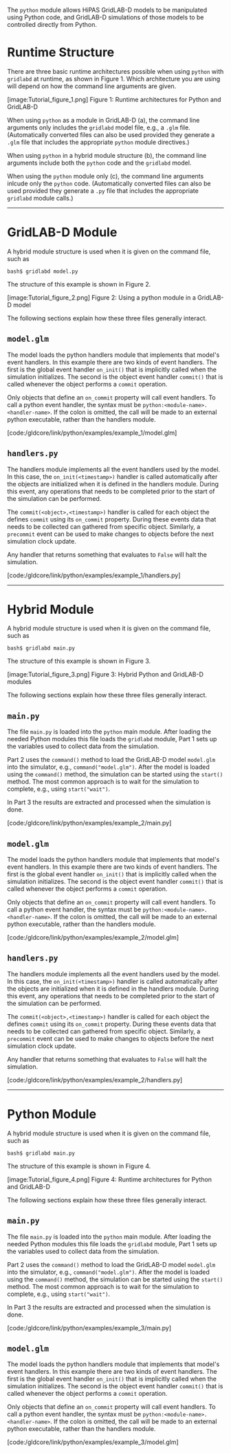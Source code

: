 
The `python` module allows HiPAS GridLAB-D models to be manipulated using Python code, and GridLAB-D simulations of those models to be controlled directly from Python.

# Runtime Structure

There are three basic runtime architectures possible when using `python` with `gridlabd` at runtime, as shown in Figure 1. Which architecture you are using will depend on how the command line arguments are given.

[image:Tutorial_figure_1.png]
Figure 1: Runtime architectures for Python and GridLAB-D

When using `python` as a module in GridLAB-D (a), the command line arguments only includes the `gridlabd` model file, e.g., a `.glm` file. (Automatically converted files can also be used provided they generate a `.glm` file that includes the appropriate `python` module directives.)

When using `python` in a hybrid module structure (b), the command line arguments include both the `python` code and the `gridlabd` model.

When using the `python` module only (c), the command line arguments inlcude only the `python` code. (Automatically converted files can also be used provided they generate a `.py` file that includes the appropriate `gridlabd` module calls.)

---

# GridLAB-D Module

A hybrid module structure is used when it is given on the command file, such as

~~~
bash$ gridlabd model.py
~~~

The structure of this example is shown in Figure 2.

[image:Tutorial_figure_2.png]
Figure 2: Using a python module in a GridLAB-D model

The following sections explain how these three files generally interact.

## `model.glm`

The model loads the python handlers module that implements that model's event handlers. In this example there are two kinds of event handlers.  The first is the global event handler `on_init()` that is implicitly called when the simulation initializes.  The second is the object event handler `commit()` that is called whenever the object performs a `commit` operation. 

Only objects that define an `on_commit` property will call event handlers. To call a python event handler, the syntax must be `python:<module-name>.<handler-name>`. If the colon is omitted, the call will be made to an external python executable, rather than the handlers module.

[code:/gldcore/link/python/examples/example_1/model.glm]

## `handlers.py`

The handlers module implements all the event handlers used by the model.  In this case, the `on_init(<timestamp>)` handler is called automatically after the objects are initialized when it is defined in the handlers module. During this event, any operations that needs to be completed prior to the start of the simulation can be performed.

The `commit(<object>,<timestamp>)` handler is called for each object the defines `commit` using its `on_commit` property.  During these events data that needs to be collected can gathered from specific object.  Similarly, a `precommit` event can be used to make changes to objects before the next simulation clock update.

Any handler that returns something that evaluates to `False` will halt the simulation.

[code:/gldcore/link/python/examples/example_1/handlers.py]

---

# Hybrid Module

A hybrid module structure is used when it is given on the command file, such as

~~~
bash$ gridlabd main.py
~~~

The structure of this example is shown in Figure 3.

[image:Tutorial_figure_3.png]
Figure 3: Hybrid Python and GridLAB-D modules

The following sections explain how these three files generally interact.

## `main.py`

The file `main.py` is loaded into the `python` main module.  After loading the needed Python modules this file loads the `gridlabd` module, Part 1 sets up the variables used to collect data from the simulation.

Part 2 uses the `command()` method to load the GridLAB-D model `model.glm` into the simulator, e.g., `command("model.glm")`. After the model is loaded using the `command()` method, the simulation can be started using the `start()` method.  The most common approach is to wait for the simulation to complete, e.g., using `start("wait")`.

In Part 3 the results are extracted and processed when the simulation is done.

[code:/gldcore/link/python/examples/example_2/main.py]

## `model.glm`

The model loads the python handlers module that implements that model's event handlers. In this example there are two kinds of event handlers.  The first is the global event handler `on_init()` that is implicitly called when the simulation initializes.  The second is the object event handler `commit()` that is called whenever the object performs a `commit` operation. 

Only objects that define an `on_commit` property will call event handlers. To call a python event handler, the syntax must be `python:<module-name>.<handler-name>`. If the colon is omitted, the call will be made to an external python executable, rather than the handlers module.

[code:/gldcore/link/python/examples/example_2/model.glm]

## `handlers.py`

The handlers module implements all the event handlers used by the model.  In this case, the `on_init(<timestamp>)` handler is called automatically after the objects are initialized when it is defined in the handlers module. During this event, any operations that needs to be completed prior to the start of the simulation can be performed.

The `commit(<object>,<timestamp>)` handler is called for each object the defines `commit` using its `on_commit` property.  During these events data that needs to be collected can gathered from specific object.  Similarly, a `precommit` event can be used to make changes to objects before the next simulation clock update.

Any handler that returns something that evaluates to `False` will halt the simulation.

[code:/gldcore/link/python/examples/example_2/handlers.py]

---

# Python Module

A hybrid module structure is used when it is given on the command file, such as

~~~
bash$ gridlabd main.py
~~~

The structure of this example is shown in Figure 4.

[image:Tutorial_figure_4.png]
Figure 4: Runtime architectures for Python and GridLAB-D

The following sections explain how these three files generally interact.

## `main.py`

The file `main.py` is loaded into the `python` main module.  After loading the needed Python modules this file loads the `gridlabd` module, Part 1 sets up the variables used to collect data from the simulation.

Part 2 uses the `command()` method to load the GridLAB-D model `model.glm` into the simulator, e.g., `command("model.glm")`. After the model is loaded using the `command()` method, the simulation can be started using the `start()` method.  The most common approach is to wait for the simulation to complete, e.g., using `start("wait")`.

In Part 3 the results are extracted and processed when the simulation is done.

[code:/gldcore/link/python/examples/example_3/main.py]

## `model.glm`

The model loads the python handlers module that implements that model's event handlers. In this example there are two kinds of event handlers.  The first is the global event handler `on_init()` that is implicitly called when the simulation initializes.  The second is the object event handler `commit()` that is called whenever the object performs a `commit` operation. 

Only objects that define an `on_commit` property will call event handlers. To call a python event handler, the syntax must be `python:<module-name>.<handler-name>`. If the colon is omitted, the call will be made to an external python executable, rather than the handlers module.

[code:/gldcore/link/python/examples/example_3/model.glm]


